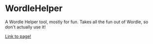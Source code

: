 # WordleHelper
A Wordle Helper tool, mostly for fun. Takes all the fun out of Wordle, so don't actually use it!

[Link to page!](https://joanchirinos.github.io/WordleHelper/)
